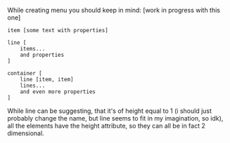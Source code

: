 While creating menu you should keep in mind: [work in progress with this one]

```
item [some text with properties]

line [
    items...
    and properties
]

container [
    line [item, item]
    lines...
    and even more properties
]
```

While line can be suggesting, that it's of height equal to 1 (i should just probably change the name, but line seems to fit in my imagination, so idk),
all the elements have the height attribute, so they can all be in fact 2 dimensional.
